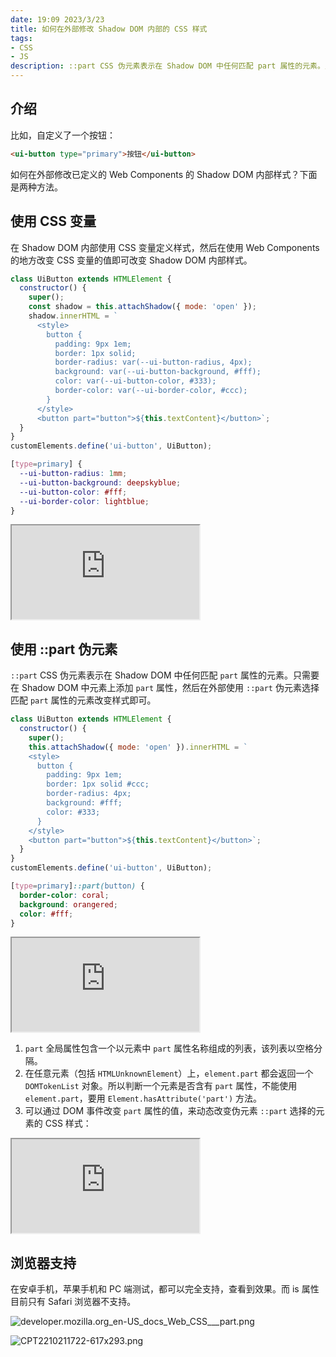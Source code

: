 ```yaml
---
date: 19:09 2023/3/23
title: 如何在外部修改 Shadow DOM 内部的 CSS 样式
tags:
- CSS
- JS
description: ::part CSS 伪元素表示在 Shadow DOM 中任何匹配 part 属性的元素。只需要在 Shadow DOM 中元素上添加 part 属性，然后在外部使用 ::part 伪元素选择匹配 part 属性的元素改变样式即可。
---
```

## 介绍
比如，自定义了一个按钮：
```html
<ui-button type="primary">按钮</ui-button>
```
如何在外部修改已定义的 Web Components 的 Shadow DOM 内部样式？下面是两种方法。

## 使用 CSS 变量
在 Shadow DOM 内部使用 CSS 变量定义样式，然后在使用 Web Components 的地方改变 CSS 变量的值即可改变 Shadow DOM 内部样式。
```js
class UiButton extends HTMLElement {
  constructor() {
    super();
    const shadow = this.attachShadow({ mode: 'open' });
    shadow.innerHTML = `
      <style>
        button {
          padding: 9px 1em;
          border: 1px solid;
          border-radius: var(--ui-button-radius, 4px);
          background: var(--ui-button-background, #fff);
          color: var(--ui-button-color, #333);
          border-color: var(--ui-border-color, #ccc);
        }
      </style>
      <button part="button">${this.textContent}</button>`;
  }
}
customElements.define('ui-button', UiButton);
```
```css
[type=primary] {
  --ui-button-radius: 1mm;
  --ui-button-background: deepskyblue;
  --ui-button-color: #fff;
  --ui-border-color: lightblue;
}
```
<iframe src="https://code.juejin.cn/pen/7156867580354330654"></iframe>

## 使用 ::part 伪元素
`::part` CSS 伪元素表示在 Shadow DOM 中任何匹配 `part` 属性的元素。只需要在 Shadow DOM 中元素上添加 `part` 属性，然后在外部使用 `::part` 伪元素选择匹配 `part` 属性的元素改变样式即可。
```js
class UiButton extends HTMLElement {
  constructor() {
    super();
    this.attachShadow({ mode: 'open' }).innerHTML = `
    <style>
      button {
        padding: 9px 1em;
        border: 1px solid #ccc;
        border-radius: 4px;
        background: #fff;
        color: #333;
      }
    </style>
    <button part="button">${this.textContent}</button>`;
  }
}
customElements.define('ui-button', UiButton);
```
```css
[type=primary]::part(button) {
  border-color: coral;
  background: orangered;
  color: #fff;
}
```
<iframe src="https://code.juejin.cn/pen/7156867596891979813"></iframe>

1. `part` 全局属性包含一个以元素中 `part` 属性名称组成的列表，该列表以空格分隔。
2. 在任意元素（包括 `HTMLUnknownElement`）上，`element.part` 都会返回一个 `DOMTokenList` 对象。所以判断一个元素是否含有 `part` 属性，不能使用 `element.part`，要用 `Element.hasAttribute('part')` 方法。
3. 可以通过 DOM 事件改变 `part` 属性的值，来动态改变伪元素 `::part` 选择的元素的 CSS 样式：

<iframe src="https://code.juejin.cn/pen/7156891626982834206"></iframe>

## 浏览器支持
在安卓手机，苹果手机和 PC 端测试，都可以完全支持，查看到效果。而 is 属性目前只有 Safari 浏览器不支持。

![developer.mozilla.org_en-US_docs_Web_CSS___part.png](https://p1-juejin.byteimg.com/tos-cn-i-k3u1fbpfcp/9297d924aec141cdae3dd1c57c460356~tplv-k3u1fbpfcp-watermark.image?)

![CPT2210211722-617x293.png](https://p6-juejin.byteimg.com/tos-cn-i-k3u1fbpfcp/3268243723554aa7a1b48dc8c0922b36~tplv-k3u1fbpfcp-watermark.image?)